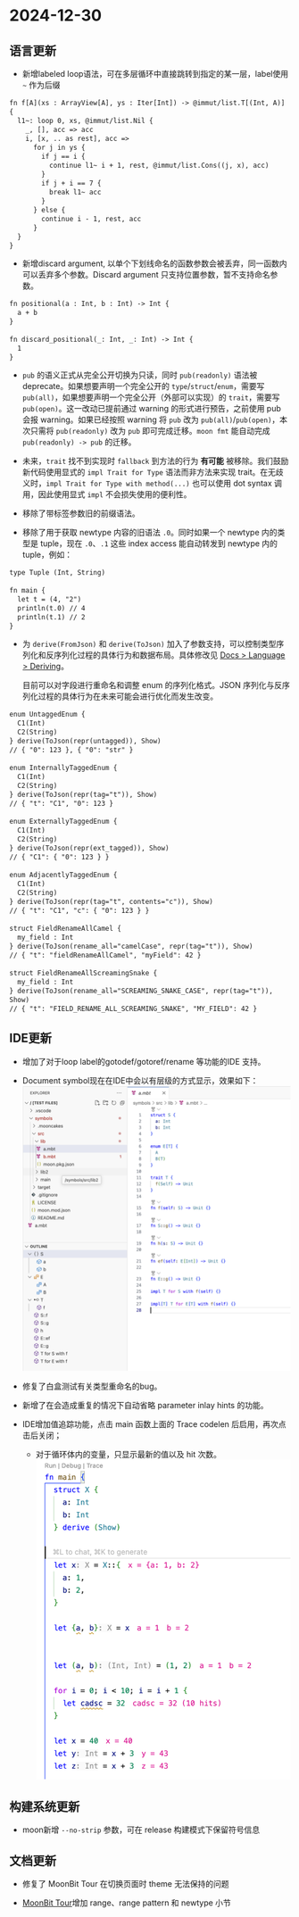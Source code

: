 # 2024-12-30

## 语言更新

- 新增labeled loop语法，可在多层循环中直接跳转到指定的某一层，label使用 `~` 作为后缀

```moonbit
fn f[A](xs : ArrayView[A], ys : Iter[Int]) -> @immut/list.T[(Int, A)] {
  l1~: loop 0, xs, @immut/list.Nil {
    _, [], acc => acc
    i, [x, .. as rest], acc =>
      for j in ys {
        if j == i {
          continue l1~ i + 1, rest, @immut/list.Cons((j, x), acc)
        }
        if j + i == 7 {
          break l1~ acc
        }
      } else {
        continue i - 1, rest, acc
      }
  }
}
```

- 新增discard argument, 以单个下划线命名的函数参数会被丢弃，同一函数内可以丢弃多个参数。Discard argument 只支持位置参数，暂不支持命名参数。

```moonbit
fn positional(a : Int, b : Int) -> Int {
  a + b
}

fn discard_positional(_: Int, _: Int) -> Int {
  1
}
```

- `pub` 的语义正式从完全公开切换为只读，同时 `pub(readonly)` 语法被 deprecate。如果想要声明一个完全公开的 `type`/`struct`/`enum`，需要写 `pub(all)`，如果想要声明一个完全公开（外部可以实现）的 `trait`，需要写 `pub(open)`。这一改动已提前通过 warning 的形式进行预告，之前使用 pub 会报 warning。如果已经按照 warning 将 `pub` 改为 `pub(all)`/`pub(open)`，本次只需将 `pub(readonly)` 改为 `pub` 即可完成迁移。`moon fmt` 能自动完成 `pub(readonly) -> pub` 的迁移。

- 未来，`trait` 找不到实现时 `fallback` 到方法的行为 **有可能** 被移除。我们鼓励新代码使用显式的 `impl Trait for Type` 语法而非方法来实现 trait。在无歧义时，`impl Trait for Type with method(...)` 也可以使用 dot syntax 调用，因此使用显式 `impl` 不会损失使用的便利性。

- 移除了带标签参数旧的前缀语法。

- 移除了用于获取 newtype 内容的旧语法 `.0`。同时如果一个 newtype 内的类型是 tuple，现在 `.0`、`.1` 这些 index access 能自动转发到 newtype 内的 tuple，例如：

```moonbit
type Tuple (Int, String)

fn main {
  let t = (4, "2")
  println(t.0) // 4
  println(t.1) // 2
}
```

- 为 `derive(FromJson)` 和 `derive(ToJson)` 加入了参数支持，可以控制类型序列化和反序列化过程的具体行为和数据布局。具体修改见 [Docs > Language > Deriving](https://docs.moonbitlang.com/zh-cn/latest/language/derive.html#deriving-traits)。

  目前可以对字段进行重命名和调整 enum 的序列化格式。JSON 序列化与反序列化过程的具体行为在未来可能会进行优化而发生改变。

```moonbit
enum UntaggedEnum {
  C1(Int)
  C2(String)
} derive(ToJson(repr(untagged)), Show)
// { "0": 123 }, { "0": "str" }

enum InternallyTaggedEnum {
  C1(Int)
  C2(String)
} derive(ToJson(repr(tag="t")), Show)
// { "t": "C1", "0": 123 }

enum ExternallyTaggedEnum {
  C1(Int)
  C2(String)
} derive(ToJson(repr(ext_tagged)), Show)
// { "C1": { "0": 123 } }

enum AdjacentlyTaggedEnum {
  C1(Int)
  C2(String)
} derive(ToJson(repr(tag="t", contents="c")), Show)
// { "t": "C1", "c": { "0": 123 } }

struct FieldRenameAllCamel {
  my_field : Int
} derive(ToJson(rename_all="camelCase", repr(tag="t")), Show)
// { "t": "fieldRenameAllCamel", "myField": 42 }

struct FieldRenameAllScreamingSnake {
  my_field : Int
} derive(ToJson(rename_all="SCREAMING_SNAKE_CASE", repr(tag="t")), Show)
// { "t": "FIELD_RENAME_ALL_SCREAMING_SNAKE", "MY_FIELD": 42 }
```

## IDE更新

- 增加了对于loop label的gotodef/gotoref/rename 等功能的IDE 支持。

- Document symbol现在在IDE中会以有层级的方式显示，效果如下：
![layer.png](layer.png)

- 修复了白盒测试有关类型重命名的bug。

- 新增了在会造成重复的情况下自动省略 parameter inlay hints 的功能。

- IDE增加值追踪功能，点击 main 函数上面的 Trace codelen 后启用，再次点击后关闭；

  - 对于循环体内的变量，只显示最新的值以及 hit 次数。
  ![trace.png](trace.png)

## 构建系统更新

- moon新增 `--no-strip` 参数，可在 release 构建模式下保留符号信息

## 文档更新

- 修复了 MoonBit Tour 在切换页面时 theme 无法保持的问题

- [MoonBit Tour](https://tour.moonbitlang.com/)增加 range、range pattern 和 newtype 小节
